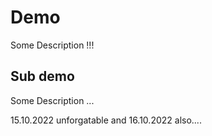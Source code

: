 # Demo

Some Description !!! 
  

## Sub demo

Some Description ...

15.10.2022 unforgatable 
and
16.10.2022 also....

  
